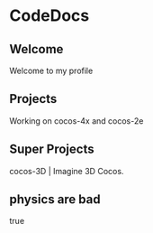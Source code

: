 # CodeDocs
## Welcome
Welcome to my profile
## Projects
Working on cocos-4x and cocos-2e
## Super Projects
cocos-3D | Imagine 3D Cocos.
## physics are bad
true
